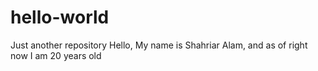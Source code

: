 # hello-world
Just another repository
Hello,
My name is Shahriar Alam, and as of right now I am 20 years old
